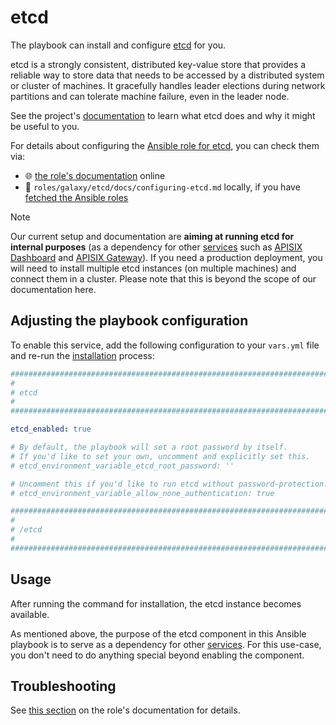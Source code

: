 <!--
SPDX-FileCopyrightText: 2020 - 2024 MDAD project contributors
SPDX-FileCopyrightText: 2020 - 2024 Slavi Pantaleev
SPDX-FileCopyrightText: 2020 Aaron Raimist
SPDX-FileCopyrightText: 2020 Chris van Dijk
SPDX-FileCopyrightText: 2020 Dominik Zajac
SPDX-FileCopyrightText: 2020 Mickaël Cornière
SPDX-FileCopyrightText: 2022 François Darveau
SPDX-FileCopyrightText: 2022 Julian Foad
SPDX-FileCopyrightText: 2022 Warren Bailey
SPDX-FileCopyrightText: 2023 Antonis Christofides
SPDX-FileCopyrightText: 2023 Felix Stupp
SPDX-FileCopyrightText: 2023 Julian-Samuel Gebühr
SPDX-FileCopyrightText: 2023 Pierre 'McFly' Marty
SPDX-FileCopyrightText: 2024 - 2025 Suguru Hirahara

SPDX-License-Identifier: AGPL-3.0-or-later
-->

# etcd

The playbook can install and configure [etcd](https://etcd.io/) for you.

etcd is a strongly consistent, distributed key-value store that provides a reliable way to store data that needs to be accessed by a distributed system or cluster of machines. It gracefully handles leader elections during network partitions and can tolerate machine failure, even in the leader node.

See the project's [documentation](https://etcd.io/docs/latest/) to learn what etcd does and why it might be useful to you.

For details about configuring the [Ansible role for etcd](https://github.com/mother-of-all-self-hosting/ansible-role-etcd), you can check them via:
- 🌐 [the role's documentation](https://github.com/mother-of-all-self-hosting/ansible-role-etcd/blob/main/docs/configuring-etcd.md) online
- 📁 `roles/galaxy/etcd/docs/configuring-etcd.md` locally, if you have [fetched the Ansible roles](../installing.md)

>[!NOTE]
> Our current setup and documentation are **aiming at running etcd for internal purposes** (as a dependency for other [services](../supported-services.md) such as [APISIX Dashboard](apisix-dashboard.md) and [APISIX Gateway](apisix-gateway.md)). If you need a production deployment, you will need to install multiple etcd instances (on multiple machines) and connect them in a cluster. Please note that this is beyond the scope of our documentation here.

## Adjusting the playbook configuration

To enable this service, add the following configuration to your `vars.yml` file and re-run the [installation](../installing.md) process:

```yaml
########################################################################
#                                                                      #
# etcd                                                                 #
#                                                                      #
########################################################################

etcd_enabled: true

# By default, the playbook will set a root password by itself.
# If you'd like to set your own, uncomment and explicitly set this.
# etcd_environment_variable_etcd_root_password: ''

# Uncomment this if you'd like to run etcd without password-protection.
# etcd_environment_variable_allow_none_authentication: true

########################################################################
#                                                                      #
# /etcd                                                                #
#                                                                      #
########################################################################
```

## Usage

After running the command for installation, the etcd instance becomes available.

As mentioned above, the purpose of the etcd component in this Ansible playbook is to serve as a dependency for other [services](../supported-services.md). For this use-case, you don't need to do anything special beyond enabling the component.

## Troubleshooting

See [this section](https://github.com/mother-of-all-self-hosting/ansible-role-etcd/blob/main/docs/configuring-etcd.md#troubleshooting) on the role's documentation for details.
